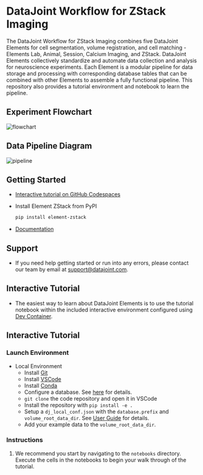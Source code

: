 # DataJoint Workflow for ZStack Imaging

The DataJoint Workflow for ZStack Imaging combines five DataJoint Elements for cell 
segmentation, volume registration, and cell matching - Elements Lab, 
Animal, Session, Calcium Imaging, and ZStack.  DataJoint Elements collectively standardize and automate data collection and 
analysis for neuroscience experiments.  Each Element is a modular pipeline for data 
storage and processing with corresponding database tables that can be combined with
other Elements to assemble a fully functional pipeline.  This repository also provides 
a tutorial environment and notebook to learn the pipeline.

## Experiment Flowchart

![flowchart](https://raw.githubusercontent.com/datajoint/element-zstack/main/images/flowchart.svg)

## Data Pipeline Diagram

![pipeline](https://raw.githubusercontent.com/datajoint/element-zstack/main/images/pipeline.svg)

## Getting Started

+ [Interactive tutorial on GitHub Codespaces](#interactive-tutorial)

+ Install Element ZStack from PyPI

     ```bash
     pip install element-zstack
     ```

+ [Documentation](https://datajoint.com/docs/elements/element-zstack)

## Support

+ If you need help getting started or run into any errors, please contact our team by email at support@datajoint.com.

## Interactive Tutorial

+ The easiest way to learn about DataJoint Elements is to use the tutorial notebook within the included interactive environment configured using [Dev Container](https://containers.dev/).

## Interactive Tutorial

### Launch Environment

+ Local Environment
  + Install [Git](https://git-scm.com/book/en/v2/Getting-Started-Installing-Git)
  + Install [VSCode](https://code.visualstudio.com/)
  + Install [Conda](https://docs.conda.io/en/latest/miniconda.html)
  + Configure a database.  See [here](https://tutorials.datajoint.org/setting-up/local-database.html) for details.
  + `git clone` the code repository and open it in VSCode
  + Install the repository with `pip install -e .`
  + Setup a `dj_local_conf.json` with the `database.prefix` and `volume_root_data_dir`. See [User Guide](https://datajoint.com/docs/elements/user-guide/) for details.
  + Add your example data to the `volume_root_data_dir`.

### Instructions

1. We recommend you start by navigating to the `notebooks` directory. Execute the cells in the notebooks to begin your walk through of the tutorial.
